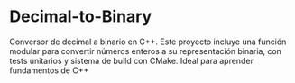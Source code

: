 # Decimal-to-Binary
Conversor de decimal a binario en C++. Este proyecto incluye una función modular para convertir números enteros a su representación binaria, con tests unitarios y sistema de build con CMake. Ideal para aprender fundamentos de C++
